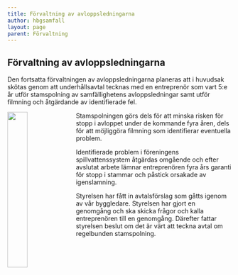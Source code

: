 ```yaml
---
title: Förvaltning av avloppsledningarna
author: hbgsamfall
layout: page
parent: Förvaltning
---
```


## Förvaltning av avloppsledningarna  

Den fortsatta förvaltningen av avloppsledningarna planeras att i huvudsak skötas genom att underhållsavtal tecknas med en entreprenör som vart 5:e år utför stamspolning av samfällighetens avloppsledningar samt utför filmning och åtgärdande av identifierade fel. 

<img align="left" width="30%" src="/wp-content/uploads/2023/_Färdigrensat 315x341.gif" />

Stamspolningen görs dels för att minska risken för stopp i avloppet under de kommande fyra åren, dels för att möjliggöra filmning som identifierar eventuella problem. 

Identifierade problem i föreningens spillvattenssystem åtgärdas omgående och efter avslutat arbete lämnar entreprenören fyra års garanti för stopp i stammar och påstick orsakade av igenslamning. 

Styrelsen har fått in avtalsförslag som gåtts igenom av vår byggledare. Styrelsen har gjort en genomgång och ska skicka frågor och kalla entreprenören till en genomgång. Därefter fattar styrelsen beslut om det är värt att teckna avtal om regelbunden stamspolning.

